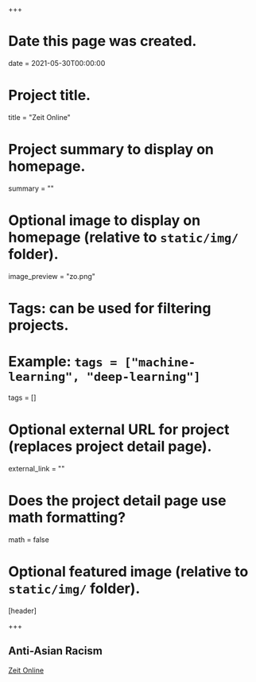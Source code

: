 +++
# Date this page was created.
date = 2021-05-30T00:00:00

# Project title.
title = "Zeit Online"

# Project summary to display on homepage.
summary = ""

# Optional image to display on homepage (relative to `static/img/` folder).
image_preview = "zo.png"

# Tags: can be used for filtering projects.
# Example: `tags = ["machine-learning", "deep-learning"]`
tags = []

# Optional external URL for project (replaces project detail page).
external_link = ""

# Does the project detail page use math formatting?
math = false

# Optional featured image (relative to `static/img/` folder).
[header]


+++

## Anti-Asian Racism  

[Zeit Online](https://www.zeit.de/gesellschaft/2021-05/rassismus-anti-asiatisch-corona-pandemie-zunahme-forschung-hu-fu)
